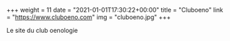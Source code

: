 +++
weight = 11
date = "2021-01-01T17:30:22+00:00"
title = "Cluboeno"
link = "https://www.cluboeno.com"
img = "cluboeno.jpg"
+++

Le site du club oenologie
